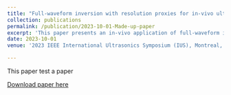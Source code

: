 ```yaml
---
title: "Full-waveform inversion with resolution proxies for in-vivo ultrasound computed tomography"
collection: publications
permalink: /publication/2023-10-01-Made-up-paper
excerpt: 'This paper presents an in-vivo application of full-waveform inversion (FWI) to medical ultrasound data, reconstructing a cross-sectional slice through a mouse's abdomen. The goal of this study was to push the boundaries of high-resolution FWI for small-scale medical applications. To underline the accuracy of the reconstructed tissue models, we also provide a resolution analysis based on point-spread functions that provides a baseline for an uncertainty quantification, which is essential to accurately interpret reconstructed tissue and anatomical features in a post-processing step.'
date: 2023-10-01
venue: '2023 IEEE International Ultrasonics Symposium (IUS), Montreal, Quebec, Canada'

---
```

This paper test a paper

[Download paper here](https://www.researchgate.net/publication/361066605_Diffuse_ultrasound_computed_tomography)
